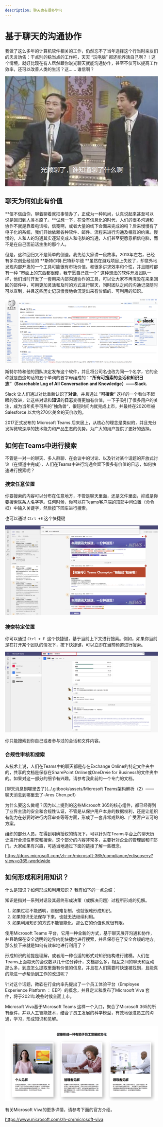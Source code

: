 ```yaml
---
description: 聊天也有很多学问
---
```


# 基于聊天的沟通协作

我做了这么多年的计算机软件相关的工作，仍然忘不了当年选择这个行当时亲友们的忠言劝告：干点别的稳当点的工作吧，天天 “玩电脑” 那还能养活自己啊？！这个情境，就好比现在有人居然跟你说光聊天就能沟通协作，甚至不仅可以提高工作效率，还可以改善人类的生活？这...... 谁信啊？

![](<../.gitbook/assets/图片 (80).png>)

## 聊天为何如此有价值

**信不信由你，聊着聊着就把事情办了，正成为一种风尚，认真说起来甚至可以说是回归到人类本原了。**试想一下，在没有信息化的时代，人们的很多沟通和协作不就是靠着电话啦，信笺啊，或者大量的线下会面来完成的吗？后来慢慢有了电子化的系统，我们开始依赖各种软件、邮件、流程来进行沟通及相互的约束。慢慢的，人和人的沟通其实逐渐变成人和电脑的沟通，人们甚至更愿意相信电脑，而不是在自己面前活生生的那个人。

但是，这种回归又不是简单的倒退。我先给大家讲一段故事。2013年左右，已经有多次创业经验的 **斯特尔特.巴特菲尔德 **虽然在游戏项目上失败了，却意外地发现内部开发的一个工具可能很有市场价值。和很多讲求效率和个性，并且随时都有一种 ”市面上的东西都很傻，我宁愿自己做一个“ 这种想法的软件开发团队一样，他们当时开发了一套用来内部沟通协作的工具，可以让大家不再淹没在来来回回的邮件中，可用更加灵活和及时的方式进行聊天，同时团队之间的沟通记录随时可以查到，并且这些历史记录慢慢地会沉淀出来有价值的、可利用的知识。

![](<../.gitbook/assets/图片 (81).png>)

斯特尔特和他的团队决定发布这个软件，并且将公司名也改为同一个名字，它的全称就是由这句话的五个单词的首字母组成的：**“所有可搜索的会话和知识日志”（Searchable Log of All Conversation and Knowledge）——Slack.**

Slack 让人们通过对比重新认识了**对话**，并且通过 ”**可搜索**“ 这样的一个看似不起眼的改进，让这些对话和**知识**的**日志**变得更加有价值，一下子吸引了很多用户的关注，成为当年炙手可热的”独角兽“，很短时间内就完成上市，并最终在2020年被Salesforce 以大约270亿美金的天价收购。

2017正式发布的 Microsoft Teams 后来居上，从核心的理念是类似的，并且充分发挥微软深厚的技术能力和产品生态的优势，为广大的用户提供了更好的选择。

## 如何在Teams中进行搜索

不管是一对一的聊天、多人群聊、在会议中的讨论、以及针对某个话题的开放式讨论（在频道中完成），人们在Teams中进行沟通会留下很多有价值的日志，如何快速进行搜索呢？

### 搜索任意位置

你要搜索的内容可以分布在任意地方，不管是聊天里面，还是文件里面，抑或是你要搜索联系人名字等。任何时候，你可以在Teams客户端的顶部中间位置（命令框）中输入关键字，然后按下回车进行搜索。


也可以通过 `Ctrl +E` 这个快捷键


![](<../.gitbook/assets/图片 (85).png>)

### 搜索特定位置

你可以通过 `Ctrl + F `这个快捷键，基于当前上下文进行搜索。例如，如果你当前是在打开某个团队的情况下，按下快捷键，可以立即在当前频道进行搜索。

![](<../.gitbook/assets/图片 (82).png>)


你只能搜索到你自己或者参与过的会话和文件内容。


### 合规性审核和搜索

从技术上说，人们在Teams中的聊天都是存在Exchange Online的特定文件夹中的，共享的文档是保存在SharePoint Online或OneDrvie for Business的文件夹中的。如果对这一部分的细节有兴趣，请参考我此前的一个专门的文档。

[聊天消息到哪里去了](../.gitbook/assets/Microsoft Teams架构解析（2）——聊天消息到哪里去了-Ares Chen.pdf)


为什么要这么做呢？因为以上提到的这些Microsoft 365的核心组件，都已经得到了业界主流的安全和合规性认证，不管是从保护用户本身的数据权利，还是让组织有能力在必要时进行内容审查等等方面，形成了一套非常成熟的、广受客户认可的方案。

组织的部分人员，在得到明确授权的情况下，可以针对在Teams平台上的聊天历史进行合规性审查和搜索，这个部分的内容非常多，主要针对企业的管理层和IT部门。大家如果有兴趣，可适当地通过下面的链接了解一些概念。

<https://docs.microsoft.com/zh-cn/microsoft-365/compliance/ediscovery?view=o365-worldwide>

## 如何形成和利用知识？

什么是知识？如何形成和利用知识？ 我有如下的一点总结：


知识是指对一系列对话及其最终形成决策（或解决问题）过程所形成的见解。

1. 如果过程不能透明，则很难复制，也就很难形成知识。
2. 如果知识无法保存下来，也就无法继续利用。
3. 如果利用知识的方式不能智能化，那么它的价值也就很有限。


使用Microsoft Teams 平台，它用一种全新的方式，基于聊天展开沟通和协作，并且确保在安全透明的边界内能快捷地进行搜索，并且保存在了安全合规的地方。那么接下来就是如何有效率地进行利用了？

形成知识的前提是理解，或者用一种合适的形式对知识结构进行建模。人们在Teams上面每天的会议数以几十亿分钟计，文档那么多，相互之间的聊天和互动那么多，到底怎么提取里面有价值的信息，并且在人们需要时快速被找到，且能真的能进一步帮助到工作的改进呢？

针对这个话题，微软在行业内率先提出了一个员工体验平台（Employee Experience Platform ： EEP）的概念，并且定义和发布了Micrsooft Viva 套件，将于2021年晚些时候全面上市。

Microsoft Viva基于Microsoft Teams 这样一个入口，聚合了Microsoft 365的所有组件，并以人工智能技术，结合了员工发展的科学模型，有效地促进员工的沟通，学习，形成知识和见解。

![](<../.gitbook/assets/图片 (86).png>)

有关Microsoft Viva的更多详情，请参考下面的官方介绍。

<https://www.microsoft.com/zh-cn/microsoft-viva>

